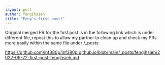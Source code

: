 ```yaml
---
layout: post
author: fengihsieh
title: "Feng's first post!"
---
```


Original merged PR for the first post is in the following link which is under different file, repost this to allow my partner to clean up and check my PRs more easily within the same file under /_posts:

https://github.com/inf380p/inf380p.github.io/blob/main/_posts/fengihsieh/2022-09-22-first-post-fengihsieh.md
